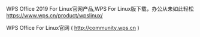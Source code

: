 WPS Office 2019 For Linux官网产品,WPS For Linux版下载，办公从未如此轻松 https://www.wps.cn/product/wpslinux/ 

WPS Office For Linux官网 ( http://community.wps.cn )
